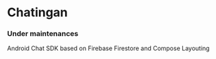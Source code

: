 # Chatingan
### Under maintenances

Android Chat SDK based on Firebase Firestore and Compose Layouting

